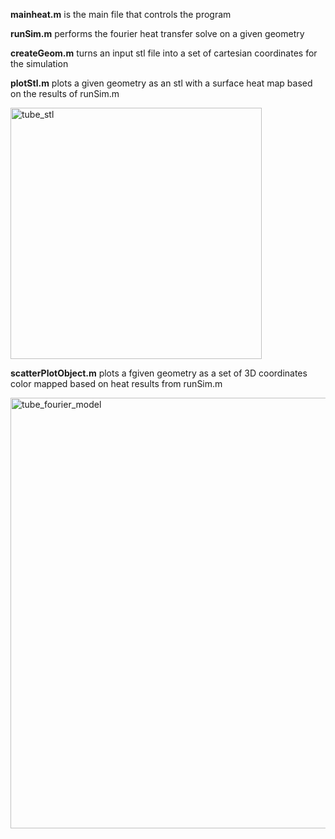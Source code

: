 

**mainheat.m** is the main file that controls the program

**runSim.m** performs the fourier heat transfer solve on a given geometry

**createGeom.m** turns an input stl file into a set of cartesian coordinates for the simulation

**plotStl.m** plots a given geometry as an stl with a surface heat map based on the results of runSim.m

<img width="402" alt="tube_stl" src="https://github.com/user-attachments/assets/f5a11e2f-ace8-43d2-bcf4-a09ae6c1c237">

**scatterPlotObject.m** plots a fgiven geometry as a set of 3D coordinates color mapped based on heat results from runSim.m

<img width="689" alt="tube_fourier_model" src="https://github.com/user-attachments/assets/d9835380-069e-42c9-8fa0-00c8f6a644bb">
